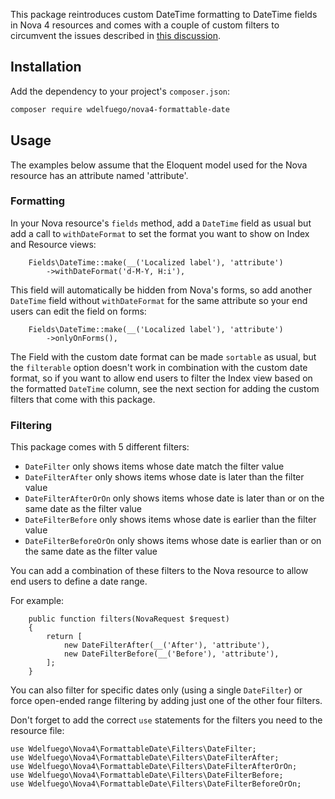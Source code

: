 This package reintroduces custom DateTime formatting to DateTime fields in Nova 4 resources and comes with a couple of custom filters to circumvent the issues described in [this discussion](https://github.com/laravel/nova-issues/discussions/3929).

## Installation
Add the dependency to your project's `composer.json`:
```sh
composer require wdelfuego/nova4-formattable-date
```
  
## Usage

The examples below assume that the Eloquent model used for the Nova resource has an attribute named 'attribute'.

### Formatting
In your Nova resource's `fields` method, add a `DateTime` field as usual but add a call to `withDateFormat` to set the format you want to show on Index and Resource views:

```
    Fields\DateTime::make(__('Localized label'), 'attribute')
        ->withDateFormat('d-M-Y, H:i'),
```

This field will automatically be hidden from Nova's forms, so add another `DateTime` field without `withDateFormat` for the same attribute so your end users can edit the field on forms:

```
    Fields\DateTime::make(__('Localized label'), 'attribute')
        ->onlyOnForms(),
```

The Field with the custom date format can be made `sortable` as usual, but the `filterable` option doesn't work in combination with the custom date format, so if you want to allow end users to filter the Index view based on the formatted `DateTime` column, see the next section for adding the custom filters that come with this package.


### Filtering 

This package comes with 5 different filters:
- `DateFilter` only shows items whose date match the filter value
- `DateFilterAfter` only shows items whose date is later than the filter value
- `DateFilterAfterOrOn` only shows items whose date is later than or on the same date as the filter value
- `DateFilterBefore` only shows items whose date is earlier than the filter value
- `DateFilterBeforeOrOn` only shows items whose date is earlier than or on the same date as the filter value

You can add a combination of these filters to the Nova resource to allow end users to define a date range.

For example:
```
    public function filters(NovaRequest $request)
    {
        return [
            new DateFilterAfter(__('After'), 'attribute'),
            new DateFilterBefore(__('Before'), 'attribute'),
        ];
    }
```

You can also filter for specific dates only (using a single `DateFilter`) or force open-ended range filtering by adding just one of the other four filters.

Don't forget to add the correct `use` statements for the filters you need to the resource file:
```
use Wdelfuego\Nova4\FormattableDate\Filters\DateFilter;
use Wdelfuego\Nova4\FormattableDate\Filters\DateFilterAfter;
use Wdelfuego\Nova4\FormattableDate\Filters\DateFilterAfterOrOn;
use Wdelfuego\Nova4\FormattableDate\Filters\DateFilterBefore;
use Wdelfuego\Nova4\FormattableDate\Filters\DateFilterBeforeOrOn;
```